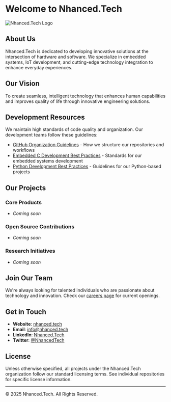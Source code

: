 # Welcome to Nhanced.Tech

![Nhanced.Tech Logo](https://via.placeholder.com/800x200?text=Nhanced.Tech)

## About Us

Nhanced.Tech is dedicated to developing innovative solutions at the intersection of hardware and software. We specialize in embedded systems, IoT development, and cutting-edge technology integration to enhance everyday experiences.

## Our Vision

To create seamless, intelligent technology that enhances human capabilities and improves quality of life through innovative engineering solutions.

## Development Resources

We maintain high standards of code quality and organization. Our development teams follow these guidelines:

- [GitHub Organization Guidelines](./organization-guidelines.md) - How we structure our repositories and workflows
- [Embedded C Development Best Practices](./embedded-c-practices.md) - Standards for our embedded systems development
- [Python Development Best Practices](./python-practices.md) - Guidelines for our Python-based projects

## Our Projects

### Core Products
- *Coming soon*

### Open Source Contributions
- *Coming soon*

### Research Initiatives
- *Coming soon*

## Join Our Team

We're always looking for talented individuals who are passionate about technology and innovation. Check our [careers page](https://nhanced.tech/careers) for current openings.

## Get in Touch

- **Website**: [nhanced.tech](https://nhanced.tech)
- **Email**: info@nhanced.tech
- **LinkedIn**: [Nhanced.Tech](https://linkedin.com/company/nhanced-tech)
- **Twitter**: [@NhancedTech](https://twitter.com/NhancedTech)

## License

Unless otherwise specified, all projects under the Nhanced.Tech organization follow our standard licensing terms. See individual repositories for specific license information.

---

© 2025 Nhanced.Tech. All Rights Reserved.

